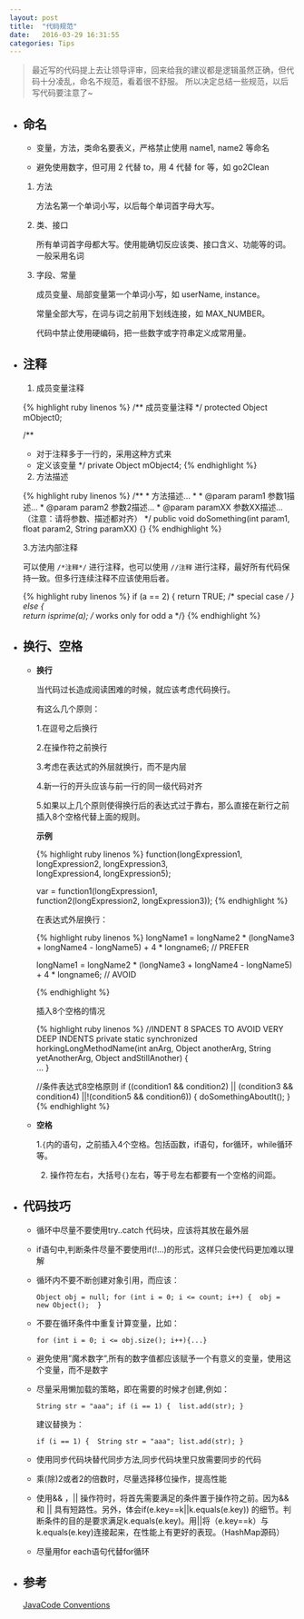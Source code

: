 ```yaml
---
layout: post
title:  "代码规范"
date:   2016-03-29 16:31:55
categories: Tips 
---
```


>最近写的代码提上去让领导评审，回来给我的建议都是逻辑虽然正确，但代码十分凌乱，命名不规范，看着很不舒服。
 所以决定总结一些规范，以后写代码要注意了~

- ## **命名**

  - 变量，方法，类命名要表义，严格禁止使用 name1, name2 等命名

  - 避免使用数字，但可用 2 代替 to，用 4 代替 for 等，如 go2Clean

  1. 方法

     方法名第一个单词小写，以后每个单词首字母大写。

  2. 类、接口

     所有单词首字母都大写。使用能确切反应该类、接口含义、功能等的词。一般采用名词

  3. 字段、常量

     成员变量、局部变量第一个单词小写，如 userName, instance。

     常量全部大写，在词与词之前用下划线连接，如 MAX_NUMBER。

     代码中禁止使用硬编码，把一些数字或字符串定义成常用量。

- ## **注释**

  1. 成员变量注释

    {% highlight ruby linenos %}
    /** 成员变量注释 */
    protected Object mObject0;

    /**
     * 对于注释多于一行的，采用这种方式来
     * 定义该变量
     */
    private Object mObject4;
    {% endhighlight %}

  2. 方法描述

    {% highlight ruby linenos %}
    /**
      * 方法描述...
      * 
      * @param param1  参数1描述...
      * @param param2  参数2描述...
      * @param paramXX 参数XX描述... （注意：请将参数、描述都对齐）
      */
      public void doSomething(int param1, float param2, String paramXX) {}
    {% endhighlight %}

  3.方法内部注释

    可以使用 `/*注释*/` 进行注释，也可以使用 `//注释` 进行注释，最好所有代码保持一致。但多行连续注释不应该使用后者。
    
    {% highlight ruby linenos %}
    if (a == 2) {
        return TRUE;            /* special case */
    } else {    
        return isprime(a);      /* works only for odd a */}
    {% endhighlight %}


- ## **换行、空格**

  - **换行**

    当代码过长造成阅读困难的时候，就应该考虑代码换行。

    有这么几个原则：

    1.在逗号之后换行

    2.在操作符之前换行

    3.考虑在表达式的外层就换行，而不是内层

    4.新一行的开头应该与前一行的同一级代码对齐

    5.如果以上几个原则使得换行后的表达式过于靠右，那么直接在新行之前插入8个空格代替上面的规则。

    **示例**

    {% highlight ruby linenos %}
    function(longExpression1, longExpression2, longExpression3,         
             longExpression4, longExpression5);

    var = function1(longExpression1,                
                   function2(longExpression2,
                             longExpression3));
    {% endhighlight %}

    在表达式外层换行：

    {% highlight ruby linenos %}
    longName1 = longName2 * (longName3 + longName4 - longName5)
                + 4 * longname6; // PREFER

    longName1 = longName2 * (longName3 + longName4
                             - longName5) + 4 * longname6; // AVOID

    {% endhighlight %}

    插入8个空格的情况

    {% highlight ruby linenos %}
    //INDENT 8 SPACES TO AVOID VERY DEEP INDENTS
    private static synchronized horkingLongMethodName(int anArg,
            Object anotherArg, String yetAnotherArg,
            Object andStillAnother) {    
         ...
    } 

    //条件表达式8空格原则
    if ((condition1 && condition2)
            || (condition3 && condition4)
            ||!(condition5 && condition6)) {
        doSomethingAboutIt();
    }
    {% endhighlight %}

  - **空格**

    1.`{`内的语句，之前插入4个空格。包括函数，if语句，for循环，while循环等。

    2. 操作符左右，大括号`{}`左右，等于号左右都要有一个空格的间距。


- ## **代码技巧**

  - 循环中尽量不要使用try..catch 代码块，应该将其放在最外层

  - if语句中,判断条件尽量不要使用if(!...)的形式，这样只会使代码更加难以理解

  - 循环内不要不断创建对象引用，而应该：

    `Object obj = null;
     for (int i = 0; i <= count; i++) { 
      obj = new Object(); 
     }`

  - 不要在循环条件中重复计算变量，比如：

    `for (int i = 0; i <= obj.size(); i++){...}`

  - 避免使用”魔术数字”,所有的数字值都应该赋予一个有意义的变量，使用这个变量，而不是数字

  - 尽量采用懒加载的策略，即在需要的时候才创建,例如：

    `String str = "aaa";
    if (i == 1) { 
       list.add(str);
    }`

	 建议替换为：

	`if (i == 1) { 
     String str = "aaa"; list.add(str);
   }`

  - 使用同步代码块替代同步方法,同步代码块里只放需要同步的代码

  - 乘(除)2或者2的倍数时，尽量选择移位操作，提高性能

  - 使用&& ，|| 操作符时，将首先需要满足的条件置于操作符之前。因为&& 和 || 具有短路性。另外，体会if(e.key==k||k.equals(e.key)) 的细节。判断条件的目的是要求满足k.equals(e.key)。用||将（e.key==k）与 k.equals(e.key)连接起来，在性能上有更好的表现。（HashMap源码）

  - 尽量用for each语句代替for循环

- ## **参考**

  [JavaCode Conventions](http://www.oracle.com/technetwork/java/codeconventions-150003.pdf)